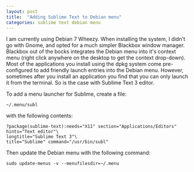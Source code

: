 ```yaml
---
layout: post
title:  "Adding Sublime Text to Debian menu"
categories: sublime text debian menu
---
```


I am currently using Debian 7 Wheezy. When installing the system, I didn't
go with Gnome, and opted for a much simpler Blackbox window manager. Blackbox
out of the bocks integrates the Debian menu into it's context menu (right
click anywhere on the desktop to get the context drop-down). Most of the
applications you install using the dpkg system come pre-configured to add
friendly launch entries into the Debian menu. However, sometimes after you
install an application you find that you can only launch it from the terminal.
So is the case with Sublime Text 3 editor.

To add a menu launcher for Sublime, create a file:

    ~/.menu/subl

with the following contents:

    ?package(sublime-text):needs="X11" section="Applications/Editors" hints="Text editor"\
    longtitle="Sublime Text 3"\
    title="Sublime" command="/usr/bin/subl"

Then update the Debian menu with the following command:

    sudo update-menus -v --menufilesdir=~/.menu

